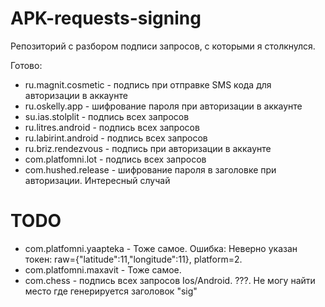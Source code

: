 # APK-requests-signing

Репозиторий с разбором подписи запросов, с которыми я столкнулся. 

Готово:
- ru.magnit.cosmetic - подпись при отправке SMS кода для авторизации в аккаунте
- ru.oskelly.app - шифрование пароля при авторизации в аккаунте
- su.ias.stolplit - подпись всех запросов
- ru.litres.android - подпись всех запросов
- ru.labirint.android - подпись всех запросов
- ru.briz.rendezvous - подпись при авторизации в аккаунте
- com.platfomni.lot - подпись всех запросов
- com.hushed.release - шифрование пароля в заголовке при авторизации. Интересный случай


# TODO
- com.platfomni.yaapteka - Тоже самое. Ошибка: Неверно указан токен: raw={\"latitude\":11,\"longitude\":11}, platform=2.
- com.platfomni.maxavit - Тоже самое.
- com.chess - подпись всех запросов Ios/Android. ???. Не могу найти место где генерируется заголовок "sig"
